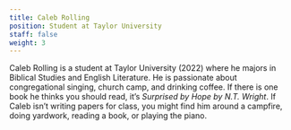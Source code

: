 ```yaml
---
title: Caleb Rolling
position: Student at Taylor University
staff: false
weight: 3
---
```


Caleb Rolling is a student at Taylor University (2022) where he majors in Biblical Studies and English Literature. He is passionate about congregational singing, church camp, and drinking coffee. If there is one book he thinks you should read, it’s *Surprised by Hope by N.T. Wright*. If Caleb isn’t writing papers for class, you might find him around a campfire, doing yardwork, reading a book, or playing the piano.

